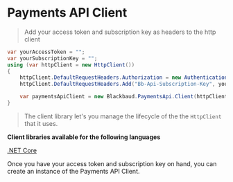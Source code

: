 # Payments API Client

> Add your access token and subscription key as headers to the http client

```csharp
var yourAccessToken = "";
var yourSubscriptionKey = "";
using (var httpClient = new HttpClient())
{
    httpClient.DefaultRequestHeaders.Authorization = new AuthenticationHeaderValue("Bearer", yourAccessToken);
    httpClient.DefaultRequestHeaders.Add("Bb-Api-Subscription-Key", yourSubscriptionKey);

    var paymentsApiClient = new Blackbaud.PaymentsApi.Client(httpClient);
}
```

> The client library let's you manage the lifecycle of the the `HttpClient` that it uses.

**Client libraries available for the following languages**

[.NET Core](https://github.com/Blackbaud-TimothyWittig/payments-api-dotnet-client)

Once you have your access token and subscription key on hand, you can create an instance of the Payments API Client.
